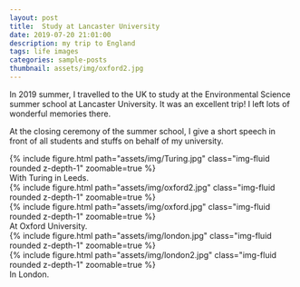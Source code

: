 ```yaml
---
layout: post
title:  Study at Lancaster University
date: 2019-07-20 21:01:00
description: my trip to England
tags: life images
categories: sample-posts
thumbnail: assets/img/oxford2.jpg
---
```

In 2019 summer, I travelled to the UK to study at the Environmental Science summer school at Lancaster University. It was an excellent trip! I left lots of wonderful memories there.

At the closing ceremony of the summer school, I give a short speech in front of all students and stuffs on behalf of my university.


<div class="row mt-3">
    <div class="col-sm mt-3 mt-md-0">
        {% include figure.html path="assets/img/Turing.jpg" class="img-fluid rounded z-depth-1" zoomable=true %}
    </div>
</div>
<div class="caption">
    With Turing in Leeds.
</div>

<div class="row mt-3">
    <div class="col-sm mt-3 mt-md-0">
        {% include figure.html path="assets/img/oxford2.jpg" class="img-fluid rounded z-depth-1" zoomable=true %}
    </div>
    <div class="col-sm mt-3 mt-md-0">
        {% include figure.html path="assets/img/oxford.jpg" class="img-fluid rounded z-depth-1" zoomable=true %}
    </div>
</div>
<div class="caption">
    At Oxford University.
</div>


<div class="row mt-3">
    <div class="col-sm mt-3 mt-md-0">
        {% include figure.html path="assets/img/london.jpg" class="img-fluid rounded z-depth-1" zoomable=true %}
    </div>
    <div class="col-sm mt-3 mt-md-0">
        {% include figure.html path="assets/img/london2.jpg" class="img-fluid rounded z-depth-1" zoomable=true %}
    </div>
</div>
<div class="caption">
    In London.
</div>
